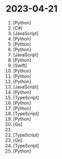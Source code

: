 # 2023-04-21

1. [](https://github.comundefined "MiniGPT-4: Enhancing Vision-language Understanding with Advanced Large Language Models") [Python]
2. [](https://github.comundefined "Integrate cutting-edge LLM technology quickly and easily into your apps") [C#]
3. [](https://github.comundefined "A demo of an GPT-based agent existing in an RPG-like environment") [JavaScript]
4. [](https://github.comundefined "PyTorch code and models for the DINOv2 self-supervised learning method.") [Python]
5. [](https://github.comundefined "Stable Diffusion Painting") [Python]
6. [](https://github.comundefined "A minimal generic autonomous agent based on GPT-3.5 / GPT-4. Can analyze stock prices, perform network security tests, create art, and order pizza.") [Python]
7. [](https://github.comundefined "OP Vault ChatGPT: Give ChatGPT long-term memory using the OP Stack (OpenAI + Pinecone Vector Database). Upload your own custom knowledge base files (PDF, txt, etc) using a simple React frontend.") [JavaScript]
8. [](https://github.comundefined "The RedPajama-Data repository contains code for preparing large datasets for training large language models.") [Python]
9. [](https://github.comundefined "Query your Apple Health data with natural language 💬 🩺") [Swift]
10. [](https://github.comundefined "Auto-GPT中文版本及爱好者组织 同步更新原项目 AI领域创业 自媒体组织 用AI工作学习创作变现") [Python]
11. [](https://github.comundefined "Large Language-and-Vision Assistant built towards multimodal GPT-4 level capabilities.") [Python]
12. [](https://github.comundefined "Investment Research for Everyone, Anywhere.") [Python]
13. [](https://github.comundefined "让我们在使用ChatGPT过程中更高效、更顺畅，完美解决ChatGPT网络错误，不再频繁地刷新网页，足足省去10个多余的步骤。还可以取消后台监管审计。解决了这几类报错: (1) NetworkError when attempting to fetch resource. (2) Something went wrong. If this issue persists please contact us through our help center at help.openai.com. (3) This content may violate our content policy. (4) Conversation not found.") [JavaScript]
14. [](https://github.comundefined "GPTCache is a library for creating semantic cache to store responses from LLM queries.") [Python]
15. [](https://github.comundefined "🔵 Make TypeScript errors prettier and human-readable in VSCode 🎀") [TypeScript]
16. [](https://github.comundefined "OpenAssistant is a chat-based assistant that understands tasks, can interact with third-party systems, and retrieve information dynamically to do so.") [Python]
17. [](https://github.comundefined "Curso para aprender el lenguaje de programación Python desde cero y para principiantes. Más de 30 clases, 25 horas en vídeo, código y grupo de chat. Desde sus fundamentos hasta la creación de un API Backend con base de datos y más...") [Python]
18. [](https://github.comundefined "🤖️ 桌面端AI语言练习应用") [TypeScript]
19. [](https://github.comundefined "A pytorch implementation of text-to-3D dreamfusion, powered by stable diffusion.") [Python]
20. [](https://github.comundefined "The Prometheus monitoring system and time series database.") [Go]
21. [](https://github.comundefined "🌥 Simple Cloud Flare Websites + IPv4/IPv6 Extractor tool 🌍") 
22. [](https://github.comundefined "GPT4 & LangChain Chatbot for large PDF docs") [TypeScript]
23. [](https://github.comundefined "") [Go]
24. [](https://github.comundefined "") [TypeScript]
25. [](https://github.comundefined "decentralising the Ai Industry, free gpt-4/3.5 scripts through several reverse engineered api's ( poe.com, phind.com, chat.openai.com etc...)") [Python]
